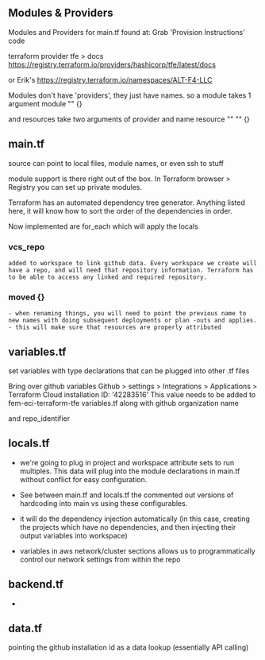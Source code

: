 ## Modules & Providers
  Modules and Providers for main.tf found at:
  Grab 'Provision Instructions' code

  terraform provider tfe > docs
  https://registry.terraform.io/providers/hashicorp/tfe/latest/docs

  or Erik's
  https://registry.terraform.io/namespaces/ALT-F4-LLC

  Modules don't have 'providers', they just have names. so a module takes 1 argument
  module "" {}

  and resources take two arguments of provider and name
  resource "" "" {}

## main.tf
  source can point to local files, module names, or even ssh to stuff
  
  module support is there right out of the box. In Terraform browser > Registry you can set up private modules.

  Terraform has an automated dependency tree generator. Anything listed here, it will know how to sort the order of the dependencies in order.

  Now implemented are for_each which will apply the locals

  ### vcs_repo
    added to workspace to link github data. Every workspace we create will have a repo, and will need that repository information. Terraform has to be able to access any linked and required repository.

  ### moved {}
    - when renaming things, you will need to point the previous name to new names with doing subsequent deployments or plan -outs and applies.
    - this will make sure that resources are properly attributed

## variables.tf
  set variables with type declarations that can be plugged into other .tf files

  Bring over github variables
  Github > settings > Integrations > Applications > Terraform Cloud
installation ID: '42283516'
This value needs to be added to fem-eci-terraform-tfe variables.tf along with github organization name

and repo_identifier

## locals.tf
  - we're going to plug in project and workspace attribute sets to run multiples. This data will plug into the module declarations in main.tf without conflict for easy configuration.
  - See between main.tf and locals.tf the commented out versions of hardcoding into main vs using these configurables.
  - it will do the dependency injection automatically (in this case, creating the projects which have no dependencies, and then injecting their output variables into workspace)

  - variables in aws network/cluster sections allows us to programmatically control our network settings from within the repo

## backend.tf
  - 

## data.tf
  pointing the github installation id as a data lookup (essentially API calling)